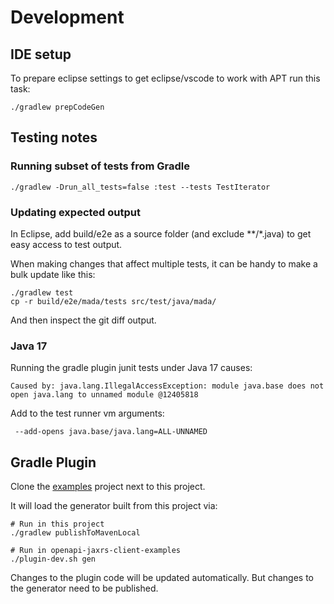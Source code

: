 # Development

## IDE setup

To prepare eclipse settings to get eclipse/vscode to work with APT run this task:

    ./gradlew prepCodeGen

## Testing notes

### Running subset of tests from Gradle

	./gradlew -Drun_all_tests=false :test --tests TestIterator

### Updating expected output

In Eclipse, add build/e2e as a source folder (and exclude **/*.java) to get easy access to test output.

When making changes that affect multiple tests, it can be handy to make a bulk update like this:

    ./gradlew test
    cp -r build/e2e/mada/tests src/test/java/mada/

And then inspect the git diff output.

### Java 17

Running the gradle plugin junit tests under Java 17 causes:

    Caused by: java.lang.IllegalAccessException: module java.base does not open java.lang to unnamed module @12405818
    
Add to the test runner vm arguments:

	 --add-opens java.base/java.lang=ALL-UNNAMED

## Gradle Plugin

Clone the [examples](https://github.com/jskov/openapi-jaxrs-client-examples) project next to this project.

It will load the generator built from this project via:

    # Run in this project
    ./gradlew publishToMavenLocal
    
    # Run in openapi-jaxrs-client-examples
    ./plugin-dev.sh gen

Changes to the plugin code will be updated automatically.
But changes to the generator need to be published.

